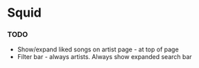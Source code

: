 # Squid

### TODO

* Show/expand liked songs on artist page - at top of page
* Filter bar - always artists. Always show expanded search bar